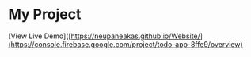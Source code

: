# My Project

[View Live Demo]([https://neupaneakas.github.io/Website/](https://console.firebase.google.com/project/todo-app-8ffe9/overview)

